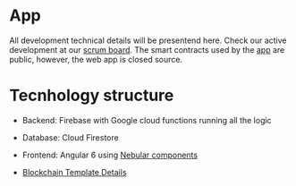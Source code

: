 # App

All development technical details will be presentend here. Check our active development at our [scrum board](https://trello.com/b/n1q27txA/cpollo-development). The smart contracts used by the [app](https://appcpollo.info) are public, however,  the web app is closed source.

# Tecnhology structure

- Backend: Firebase with Google cloud functions running all the logic
- Database: Cloud Firestore
- Frontend: Angular 6 using [Nebular components](https://github.com/akveo/nebular)

- [Blockchain Template Details](https://github.com/Cpollo/App/blob/master/Blockchains.md)
